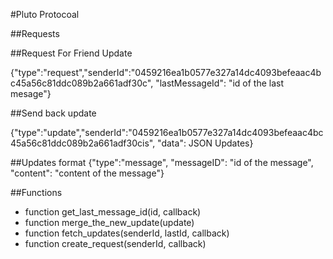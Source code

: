 #Pluto Protocoal


##Requests

##Request For Friend Update

{"type":"request","senderId":"0459216ea1b0577e327a14dc4093befeaac4bc45a56c81ddc089b2a661adf30c", "lastMessageId": "id of the last mesage"}

##Send back update

{"type":"update","senderId":"0459216ea1b0577e327a14dc4093befeaac4bc45a56c81ddc089b2a661adf30cis", "data": JSON Updates}

##Updates format
{"type":"message", "messageID": "id of the message", "content": "content of the message"}


##Functions

* function get_last_message_id(id, callback)
* function merge_the_new_update(update)
* function fetch_updates(senderId, lastId, callback)
* function create_request(senderId, callback)





